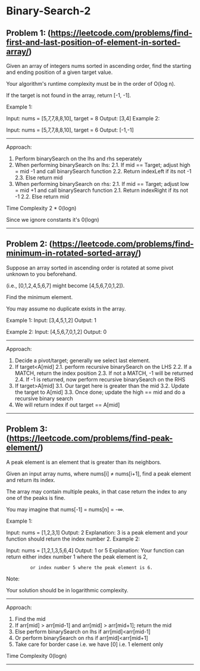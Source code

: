 # Binary-Search-2

## Problem 1: (https://leetcode.com/problems/find-first-and-last-position-of-element-in-sorted-array/)

Given an array of integers nums sorted in ascending order, find the starting and ending position of a given target value.

Your algorithm's runtime complexity must be in the order of O(log n).

If the target is not found in the array, return [-1, -1].

Example 1:

Input: nums = [5,7,7,8,8,10], target = 8
Output: [3,4]
Example 2:

Input: nums = [5,7,7,8,8,10], target = 6
Output: [-1,-1]

****
Approach:
1. Perform binarySearch on the lhs and rhs seperately
2. When performing binarySearch on lhs:
    2.1. If mid == Target; adjust high = mid -1 and call binarySearch function
    2.2. Return indexLeft if its not -1
    2.3. Else return mid
3. When performing binarySearch on rhs:
    2.1. If mid == Target; adjust low = mid +1 and call binarySearch function
    2.1. Return indexRight if its not -1
    2.2. Else return mid

Time Complexity 
2 * 0(logn) 

Since we ignore constants it's 0(logn)
****

## Problem 2: (https://leetcode.com/problems/find-minimum-in-rotated-sorted-array/)

Suppose an array sorted in ascending order is rotated at some pivot unknown to you beforehand.

(i.e., [0,1,2,4,5,6,7] might become [4,5,6,7,0,1,2]).

Find the minimum element.

You may assume no duplicate exists in the array.

Example 1:
Input: [3,4,5,1,2]
Output: 1

Example 2:
Input: [4,5,6,7,0,1,2]
Output: 0

**********
Approach:

1. Decide a pivot/target; generally we select last element.
2. If target<A[mid]
	2.1. perform recursive binarySearch on the LHS
	2.2. If a MATCH, return the index position
	2.3. If not a MATCH, -1 will be returned
	2.4. If -1 is returned, now perform recursive binarySearch on the RHS
3. If target>A[mid]
	3.1. Our target here is greater than the mid
	3.2. Update the target to A[mid]
	3.3. Once done; update the high == mid and do a recursive binary search
4. We will return index if out target == A[mid]
**********


## Problem 3: (https://leetcode.com/problems/find-peak-element/)
A peak element is an element that is greater than its neighbors.

Given an input array nums, where nums[i] ≠ nums[i+1], find a peak element and return its index.

The array may contain multiple peaks, in that case return the index to any one of the peaks is fine.

You may imagine that nums[-1] = nums[n] = -∞.

Example 1:

Input: nums = [1,2,3,1]
Output: 2
Explanation: 3 is a peak element and your function should return the index number 2.
Example 2:

Input: nums = [1,2,1,3,5,6,4]
Output: 1 or 5 
Explanation: Your function can return either index number 1 where the peak element is 2, 

             or index number 5 where the peak element is 6.
Note:

Your solution should be in logarithmic complexity.

****
Approach: 
1. Find the mid
2. If arr[mid] > arr[mid-1] and arr[mid] > arr[mid+1]; return the mid
3. Else perform binarySearch on lhs if arr[mid]<arr[mid-1]
4. Or perform binarySearch on rhs if arr[mid]<arr[mid+1]
5. Take care for border case i.e. we have [0] i.e. 1 element only

Time Complexity 0(logn)
****
